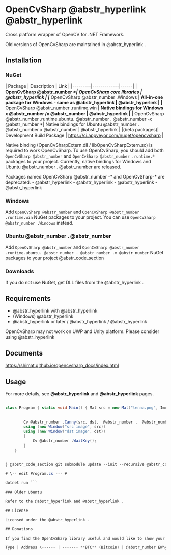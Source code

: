 # OpenCvSharp @abstr_hyperlink @abstr_hyperlink 

Cross platform wrapper of OpenCV for .NET Framework.

Old versions of OpenCvSharp are maintained in @abstr_hyperlink .

## Installation

### NuGet

| Package | Description | Link | |---------|-------------|------| | **OpenCvSharp @abstr_number _*| OpenCvSharp core libraries | @abstr_hyperlink | |_** OpenCvSharp @abstr_number .Windows **| All-in-one package for Windows - same as @abstr_hyperlink | @abstr_hyperlink | |** OpenCvSharp @abstr_number .runtime.win **| Native bindings for Windows x @abstr_number /x @abstr_number | @abstr_hyperlink | |** OpenCvSharp @abstr_number .runtime.ubuntu. @abstr_number . @abstr_number -x @abstr_number *| Native bindings for Ubuntu @abstr_number . @abstr_number x @abstr_number | @abstr_hyperlink | |(beta packages)| Development Build Package | https://ci.appveyor.com/nuget/opencvsharp |

Native binding (OpenCvSharpExtern.dll / libOpenCvSharpExtern.so) is required to work OpenCvSharp. To use OpenCvSharp, you should add both `OpenCvSharp @abstr_number` and `OpenCvSharp @abstr_number .runtime.*` packages to your project. Currently, native bindings for Windows and Ubuntu @abstr_number . @abstr_number are released.

Packages named OpenCvSharp @abstr_number -* and OpenCvSharp-* are deprecated. \- @abstr_hyperlink \- @abstr_hyperlink \- @abstr_hyperlink \- @abstr_hyperlink 

### Windows

Add `OpenCvSharp @abstr_number` and `OpenCvSharp @abstr_number .runtime.win` NuGet packages to your project. You can use `OpenCvSharp @abstr_number .Windows` instead.

### Ubuntu @abstr_number . @abstr_number

Add `OpenCvSharp @abstr_number` and `OpenCvSharp @abstr_number .runtime.ubuntu. @abstr_number . @abstr_number .x @abstr_number` NuGet packages to your project @abstr_code_section 

### Downloads

If you do not use NuGet, get DLL files from the @abstr_hyperlink .

## Requirements

  * @abstr_hyperlink with @abstr_hyperlink 
  * (Windows) @abstr_hyperlink 
  * @abstr_hyperlink or later / @abstr_hyperlink / @abstr_hyperlink 



OpenCvSharp may not work on UWP and Unity platform. Please consider using @abstr_hyperlink 

## Documents

https://shimat.github.io/opencvsharp_docs/index.html

## Usage

For more details, see **@abstr_hyperlink** and **@abstr_hyperlink** pages.

```C# // Edge detection by Canny algorithm using OpenCvSharp;

class Program { static void Main() { Mat src = new Mat("lenna.png", ImreadModes.Grayscale); // Mat src = Cv @abstr_number .ImRead("lenna.png", ImreadModes.Grayscale); Mat dst = new Mat();
    
    
        Cv @abstr_number .Canny(src, dst,  @abstr_number ,  @abstr_number );
        using (new Window("src image", src)) 
        using (new Window("dst image", dst)) 
        {
            Cv @abstr_number .WaitKey();
        }
    }
    

} @abstr_code_section git submodule update --init --recursive @abstr_code_section git clone https://github.com/shimat/opencvsharp.git cd opencvsharp git fetch --all --tags --prune && git checkout ${OPENCVSHARP_VERSION} @abstr_code_section cd opencvsharp/src mkdir build cd build cmake -D CMAKE_INSTALL_PREFIX=${YOUR_OPENCV_INSTALL_PATH} .. make -j make install @abstr_code_section export LD_LIBRARY_PATH="${LD_LIBRARY_PATH}:/home/shimat/opencvsharp/src/build/OpenCvSharpExtern" @abstr_code_section dotnet new console -n ConsoleApp @abstr_number cd ConsoleApp @abstr_number dotnet add package OpenCvSharp @abstr_number 

# \-- edit Program.cs --- #

dotnet run ```

### Older Ubuntu

Refer to the @abstr_hyperlink and @abstr_hyperlink .

## License

Licensed under the @abstr_hyperlink .

## Donations

If you find the OpenCvSharp library useful and would like to show your gratitude by donating, here are some donation options. Thank you.

Type | Address \------ | ------- **BTC** (Bitcoin) | @abstr_number EWhyNe @abstr_number xzNNrbUgk @abstr_number nXAVEkaWdpGncotc **BCH** (Bitcoin Cash) | @abstr_number EWhyNe @abstr_number xzNNrbUgk @abstr_number nXAVEkaWdpGncotc **ETH** (Ethereum) | @abstr_number x @abstr_number a @abstr_number d @abstr_number ec @abstr_number d @abstr_number bc @abstr_number c @abstr_number ba @abstr_number ae @abstr_number ea @abstr_number **LTC** (Litecoin) | LLpmBjjVGZf @abstr_number MEohEZpkADMpnyqAS @abstr_number iQC
